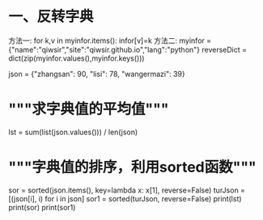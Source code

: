 # 一、反转字典
方法一:
for k,v in myinfor.items():
     infor[v]=k
方法二:
myinfor =  {"name":"qiwsir","site":"qiwsir.github.io","lang":"python"}
reverseDict = dict(zip(myinfor.values(),myinfor.keys()))


json = {"zhangsan": 90, "lisi": 78, "wangermazi": 39}
# """求字典值的平均值"""
lst = sum(list(json.values())) / len(json)
# """字典值的排序，利用sorted函数"""
sor = sorted(json.items(), key=lambda x: x[1], reverse=False)
turJson = [(json[i], i) for i in json]
sor1 = sorted(turJson, reverse=False)
print(lst)
print(sor)
print(sor1)
